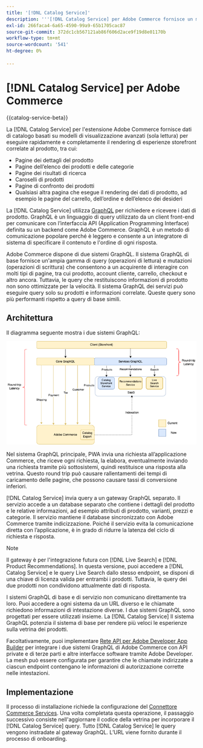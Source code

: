 ```yaml
---
title: '[!DNL Catalog Service]'
description: '''[!DNL Catalog Service] per Adobe Commerce fornisce un modo per recuperare il contenuto delle pagine di visualizzazione dei prodotti e delle pagine di elenco dei prodotti molto più rapidamente rispetto alle query native di Adobe Commerce GraphQL."'
exl-id: 266faca4-6a65-4590-99a9-65b1705cac87
source-git-commit: 372dc1cb567121ab86f606d2ace9f19d8e01170b
workflow-type: tm+mt
source-wordcount: '541'
ht-degree: 0%

---
```


# [!DNL Catalog Service] per Adobe Commerce

{{catalog-service-beta}}

La [!DNL Catalog Service] per l&#39;estensione Adobe Commerce fornisce dati di catalogo basati su modelli di visualizzazione avanzati (sola lettura) per eseguire rapidamente e completamente il rendering di esperienze storefront correlate al prodotto, tra cui:

* Pagine dei dettagli del prodotto
* Pagine dell’elenco dei prodotti e delle categorie
* Pagine dei risultati di ricerca
* Caroselli di prodotti
* Pagine di confronto dei prodotti
* Qualsiasi altra pagina che esegue il rendering dei dati di prodotto, ad esempio le pagine del carrello, dell’ordine e dell’elenco dei desideri

La [!DNL Catalog Service] utilizza [GraphQL](https://graphql.org/) per richiedere e ricevere i dati di prodotto. GraphQL è un linguaggio di query utilizzato da un client front-end per comunicare con l’interfaccia API (Application Programming Interface) definita su un backend come Adobe Commerce. GraphQL è un metodo di comunicazione popolare perché è leggero e consente a un integratore di sistema di specificare il contenuto e l&#39;ordine di ogni risposta.

Adobe Commerce dispone di due sistemi GraphQL. Il sistema GraphQL di base fornisce un&#39;ampia gamma di query (operazioni di lettura) e mutazioni (operazioni di scrittura) che consentono a un acquirente di interagire con molti tipi di pagine, tra cui prodotto, account cliente, carrello, checkout e altro ancora. Tuttavia, le query che restituiscono informazioni di prodotto non sono ottimizzate per la velocità. Il sistema GraphQL dei servizi può eseguire query solo su prodotti e informazioni correlate. Queste query sono più performanti rispetto a query di base simili.

## Architettura

Il diagramma seguente mostra i due sistemi GraphQL:

![Diagramma dell’architettura del catalogo](assets/catalog-service-architecture.png)

Nel sistema GraphQL principale, PWA invia una richiesta all’applicazione Commerce, che riceve ogni richiesta, la elabora, eventualmente inviando una richiesta tramite più sottosistemi, quindi restituisce una risposta alla vetrina. Questo round trip può causare rallentamenti dei tempi di caricamento delle pagine, che possono causare tassi di conversione inferiori.

[!DNL Catalog Service] invia query a un gateway GraphQL separato. Il servizio accede a un database separato che contiene i dettagli del prodotto e le relative informazioni, ad esempio attributi di prodotto, varianti, prezzi e categorie. Il servizio mantiene il database sincronizzato con Adobe Commerce tramite indicizzazione.
Poiché il servizio evita la comunicazione diretta con l’applicazione, è in grado di ridurre la latenza del ciclo di richiesta e risposta.

>[!NOTE]
>
>Il gateway è per l&#39;integrazione futura con [!DNL Live Search] e [!DNL Product Recommendations]. In questa versione, puoi accedere a [!DNL Catalog Service] e le query Live Search dallo stesso endpoint, se disponi di una chiave di licenza valida per entrambi i prodotti. Tuttavia, le query dei due prodotti non condividono attualmente dati di risposta.

I sistemi GraphQL di base e di servizio non comunicano direttamente tra loro. Puoi accedere a ogni sistema da un URL diverso e le chiamate richiedono informazioni di intestazione diverse. I due sistemi GraphQL sono progettati per essere utilizzati insieme. La [!DNL Catalog Service] Il sistema GraphQL potenzia il sistema di base per rendere più veloci le esperienze sulla vetrina dei prodotti.

Facoltativamente, puoi implementare [Rete API per Adobe Developer App Builder](https://developer.adobe.com/graphql-mesh-gateway/) per integrare i due sistemi GraphQL di Adobe Commerce con API private e di terze parti e altre interfacce software tramite Adobe Developer. La mesh può essere configurata per garantire che le chiamate indirizzate a ciascun endpoint contengano le informazioni di autorizzazione corrette nelle intestazioni.

## Implementazione

Il processo di installazione richiede la configurazione del [Connettore Commerce Services](../landing/saas.md). Una volta completata questa operazione, il passaggio successivo consiste nell&#39;aggiornare il codice della vetrina per incorporare il [!DNL Catalog Service] query. Tutto [!DNL Catalog Service] le query vengono instradate al gateway GraphQL. L’URL viene fornito durante il processo di onboarding.
